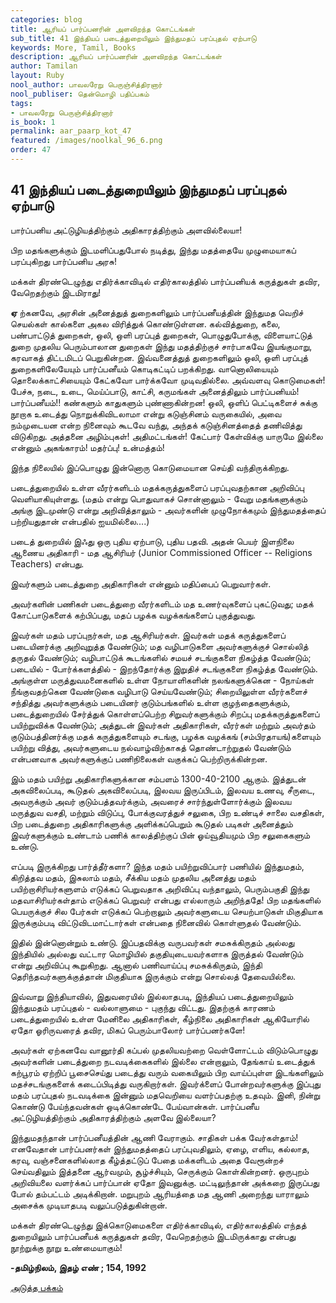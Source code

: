 ```yaml
---
categories: blog
title: ஆரியப் பார்ப்பனரின் அளவிறந்த கொட்டங்கள்
sub_title: 41 ﻿இந்தியப் படைத்துறையிலும் இந்துமதப் பரப்புதல் ஏற்பாடு
keywords: More, Tamil, Books
description: ஆரியப் பார்ப்பனரின் அளவிறந்த கொட்டங்கள்
author: Tamilan
layout: Ruby
nool_author: பாவலரேறு பெருஞ்சித்திரனார்
nool_publiser: தென்மொழி பதிப்பகம்
tags: 
- பாவலரேறு பெருஞ்சித்திரனார்
is_book: 1
permalink: aar_paarp_kot_47
featured: /images/noolkal_96_6.png
order: 47
---
```



## 41 ﻿இந்தியப் படைத்துறையிலும் இந்துமதப் பரப்புதல் ஏற்பாடு

பார்ப்பனிய அட்டுழியத்திற்கும் அதிகாரத்திற்கும் அளவில்லையா!

பிற மதங்களுக்கும் இடமளிப்பதுபோல் நடித்து, இந்து மதத்தையே முழுமையாகப் பரப்புகிறது பார்ப்பனிய அரசு!

மக்கள் திரண்டெழுந்து எதிர்க்காவிடில் எதிர்காலத்தில் பார்ப்பனியக் கருத்துகள் தவிர, வேறெதற்கும் இடமிராது!

**ஏ** ற்கனவே, அரசின் அனைத்துத் துறைகளிலும் பார்ப்பனீயத்தின் இந்துமத வெறிச் செயல்கள் கால்களை அகல விரித்துக் கொண்டுள்ளன. கல்வித்துறை, கலை, பண்பாட்டுத் துறைகள், ஒலி, ஒளி பரப்புத் துறைகள், பொழுதுபோக்கு, விளையாட்டுத் துறை முதலிய பெரும்பாலான துறைகள் இந்து மதத்திற்குச் சார்பாகவே இயங்குமாறு, கரவாகத் திட்டமிடப் பெறுகின்றன. இவ்வனைத்துத் துறைகளிலும் ஒலி, ஒளி பரப்புத் துறைகளிலேயேயும் பார்ப்பனீயம் கொடிகட்டிப் பறக்கிறது. வானொலியையும் தொலைக்காட்சியையும் கேட்கவோ பார்க்கவோ முடிவதில்லை. அவ்வளவு கொடுமைகள்! பேச்சு, நடை, உடை, மெய்ப்பாடு, காட்சி, கருமங்கள் அனைத்திலும் பார்ப்பனியம்! பார்ப்பனீயம்!! கண்களும் காதுகளும் புண்ணாகின்றன! ஒலி, ஒளிப் பெட்டிகளைச் சுக்கு நூறாக உடைத்து நொறுக்கிவிடலாமா என்று கடுஞ்சினம் வருகையில், அவை நம்முடையன என்ற நினைவும் கூடவே வந்து, அந்தக் கடுஞ்சினத்தைத் தணிவித்து விடுகிறது. அத்தனை அழிம்புகள்! அதிமட்டங்கள்! கேட்பார் கேள்விக்கு யாருமே இல்லை என்னும் அகங்காரம்! மதர்ப்பு! உன்மத்தம்!

இந்த நிலையில் இப்பொழுது இன்னொரு கொடுமையான செய்தி வந்திருக்கிறது.

படைத்துறையில் உள்ள வீரர்களிடம் மதக்கருத்துகளைப் பரப்புவதற்கான அறிவிப்பு வெளியாகியுள்ளது. (மதம் என்று பொதுவாகச் சொன்னாலும் - வேறு மதங்களுக்கும் அங்கு இடமுண்டு என்று அறிவித்தாலும் - அவர்களின் முழுநோக்கமும் இந்துமதத்தைப் பற்றியதுதான் என்பதில் ஐயமில்லை....)

படைத் துறையில் இஃது ஒரு புதிய ஏற்பாடு, புதிய பதவி. அதன் பெயர் இளநிலை ஆணைய அதிகாரி - மத ஆசிரியர் (Junior Commissioned Officer -- Religions Teachers) என்பது.

இவர்களும் படைத்துறை அதிகாரிகள் என்னும் மதிப்பைப் பெறுவார்கள்.

அவர்களின் பணிகள் படைத்துறை வீரர்களிடம் மத உணர்வுகளைப் புகட்டுவது; மதக் கோட்பாடுகளைக் கற்பிப்பது, மதப் பழக்க வழக்கங்களைப் புகுத்துவது.

இவர்கள் மதம் பரப்புநர்கள், மத ஆசிரியர்கள். இவர்கள் மதக் கருத்துகளைப் படையினர்க்கு அறிவுறுத்த வேண்டும்; மத வழிபாடுகளை அவர்களுக்குச் சொல்லித் தருதல் வேண்டும்; வழிபாட்டுக் கூடங்களில் சமயச் சடங்குகளை நிகழ்த்த வேண்டும்; படையில் - போர்க்களத்தில் - இறந்தோர்க்கு இறுதிச் சடங்குகளை நிகழ்த்த வேண்டும். அங்குள்ள மருத்துவமனைகளில் உள்ள நோயாளிகளின் நலங்களுக்கென - நோய்கள் நீங்குவதற்கென வேண்டுகை வழிபாடு செய்யவேண்டும்; சிறையிலுள்ள வீரர்களைச் சந்தித்து அவர்களுக்கும் படையினர் குடும்பங்களில் உள்ள குழந்தைகளுக்கும், படைத்துறையில் சேர்த்துக் கொள்ளப்பெற்ற சிறுவர்களுக்கும் சிறப்பு மதக்கருத்துகளைப் பயிற்றுவிக்க வேண்டும்; அத்துடன் இவர்கள் அதிகாரிகள், வீரர்கள் மற்றும் அவர்தம் குடும்பத்தினர்க்கு மதக் கருத்துகளையும் சடங்கு, பழக்க வழக்கங் (சம்பிரதாயங்)களையும் பயிற்று வித்து, அவர்களுடைய நல்வாழ்விற்காகத் தொண்டாற்றுதல் வேண்டும் என்பனவாக அவர்களுக்குப் பணிநிலைகள் வகுக்கப் பெற்றிருக்கின்றன.

இம் மதம் பயிற்று அதிகாரிகளுக்கான சம்பளம் 1300-40-2100 ஆகும். இத்துடன் அகவிலைப்படி, கூடுதல் அகவிலைப்படி, இலவய இருப்பிடம், இலவய உணவு, சீருடை, அவருக்கும் அவர் குடும்பத்தவர்க்கும், அவரைச் சார்ந்துள்ளோர்க்கும் இலவய மருத்துவ வசதி, மற்றும் விடுப்பு, போக்குவரத்துச் சலுகை, பிற உண்டிச் சாலை வசதிகள், பிற படைத்துறை அதிகாரிகளுக்கு அளிக்கப்பெறும் கூடுதல் படிகள் அனைத்தும் இவர்களுக்கும் உண்டாம் பணிக் காலத்திற்குப் பின் ஓய்வூதியமும் பிற சலுகைகளும் உண்டு.

எப்படி இருக்கிறது பார்த்தீர்களா? இந்த மதம் பயிற்றுவிப்பார் பணியில் இந்துமதம், கிறித்தவ மதம், இசுலாம் மதம், சீக்கிய மதம் முதலிய அனைத்து மதம் பயிற்றாசிரியர்களுளம் எடுக்கப் பெறுவதாக அறிவிப்பு வந்தாலும், பெரும்பகுதி இந்து மதவாசிரியர்கள்தாம் எடுக்கப் பெறுவர் என்பது எல்லாரும் அறிந்ததே! பிற மதங்களில் பெயருக்குச் சில பேர்கள் எடுக்கப் பெற்றாலும் அவர்களுடைய செயற்பாடுகள் மிகுதியாக இருக்கும்படி விட்டுவிடமாட்டார்கள் என்பதை நினைவில் கொள்ளுதல் வேண்டும்.

இதில் இன்னொன்றும் உண்டு. இப்பதவிக்கு வருபவர்கள் சமசுக்கிருதம் அல்லது இந்தியில் அல்லது வட்டார மொழியில் தகுதியுடையவர்களாக இருத்தல் வேண்டும் என்று அறிவிப்பு கூறுகிறது. ஆனால் பணிவாய்ப்பு சமசுக்கிருதம், இந்தி தெரிந்தவர்களுக்குத்தான் மிகுதியாக இருக்கும் என்று சொல்லத் தேவையில்லை.

இவ்வாறு இந்தியாவில், இதுவரையில் இல்லாதபடி, இந்தியப் படைத்துறையிலும் இந்துமதம் பரப்புதல் - வல்லாளுமை - புகுந்து விட்டது. இதற்குக் காரணம் படைத்துறையில் உள்ள மேனிலை அதிகாரிகள், கீழ்நிலை அதிகாரிகள் ஆகியோரில் ஏதோ ஓரிருவரைத் தவிர, மிகப் பெரும்பாலோர் பார்ப்பனர்களே!

அவர்கள் ஏற்கனவே வானூர்தி கப்பல் முதலியவற்றை வெள்ளோட்டம் விடும்பொழுது அவர்களின் படைத்துறை நடவடிக்கைகளில் இல்லை என்றாலும், தேங்காய் உடைத்துக் கற்பூரம் ஏற்றிப் பூசைசெய்து படைத்து வரும் வகையிலும் பிற வாய்ப்புள்ள இடங்களிலும் மதச்சடங்குகளைக் கடைப்பிடித்து வருகிறார்கள். இவர்க்ளைப் போன்றவர்களுக்கு இப்புது மதம் பரப்புதல் நடவடிக்கை இன்னும் மதவெறியை வளர்ப்பதற்கு உதவும். இனி, நின்று கொண்டு பேய்ந்தவன்கள் ஒடிக்கொண்டே பேய்வான்கள். பார்ப்பனீய அட்டுழியத்திற்கும் அதிகாரத்திற்கும் அளவே இல்லையா?

இந்துமதந்தான் பார்ப்பனீயத்தின் ஆணி வேராகும். சாதிகள் பக்க வேர்கள்தாம்! எனவேதான் பார்ப்பனர்கள் இந்துமதத்தைப் பரப்புவதிலும், ஏழை, எளிய, கல்லாத, கரவு, வஞ்சனைகளில்லாத கீழ்த்தட்டுப் பேதை மக்களிடம் அதை வேரூன்றச் செய்வதிலும் இத்தனை ஆர்வமும், சூழ்ச்சியும், செருக்கும் கொள்கின்றனர். ஒருபுறம் அறிவியலை வளர்க்கப் பார்ப்பான் ஏதோ இவனுக்கு. மட்டிலுந்தான் அக்கறை இருப்பது போல் தம்பட்டம் அடிக்கிறான். மறுபுறம் ஆரியத்தை மத ஆணி அறைந்து யாராலும் அசைக்க முடியாதபடி வலுப்படுத்துகின்றான்.

மக்கள் திரண்டெழுந்து இக்கொடுமைகளை எதிர்க்காவிடில், எதிர்காலத்தில் எந்தத் துறையிலும் பார்ப்பனீயக் கருத்துகள் தவிர, வேறெதற்கும் இடமிருக்காது என்பது நூற்றுக்கு நூறு உண்மையாகும்!

**-தமிழ்நிலம், இதழ் எண் ; 154, 1992**

[அடுத்த பக்கம்](aar_paarp_kot_48)